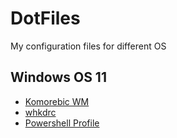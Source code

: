 # DotFiles
My configuration files for different OS

## Windows OS 11

* [Komorebic WM](./Windows/komorebi.json)
* [whkdrc](./Windows/whkdrc)
* [Powershell Profile](./Windows/Microsoft.PowerShell_profile.ps1)
